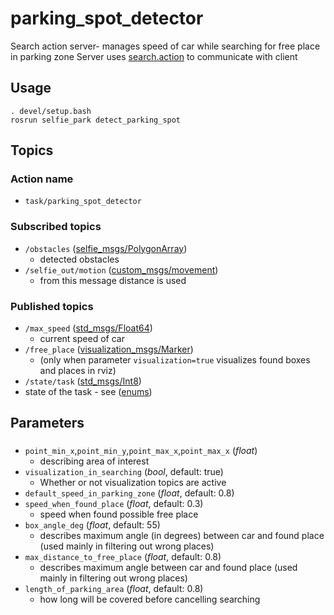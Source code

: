 # parking_spot_detector
Search action server- manages speed of car while searching for free place in parking zone
Server uses [search.action](./../../Shared/custom_msgs/action/search.action) to communicate with client
## Usage
```
. devel/setup.bash
rosrun selfie_park detect_parking_spot
```
## Topics
### Action name
- `task/parking_spot_detector`

### Subscribed topics
- `/obstacles` ([selfie_msgs/PolygonArray](https://github.com/KNR-Selfie/selfie_carolocup2020/wiki/Messages-and-actions))
  - detected obstacles
- `/selfie_out/motion` ([custom_msgs/movement](./../../Shared/custom_msgs/msg/Motion.msg))
  - from this message distance is used
 
### Published topics
- `/max_speed` ([std_msgs/Float64](https://docs.ros.org/api/std_msgs/html/msg/Float64.html))
  - current speed of car
- `/free_place` ([visualization_msgs/Marker](https://docs.ros.org/api/visualization_msgs/html/msg/Marker.html))
  - (only when parameter `visualization=true` visualizes found boxes and places in rviz)
-  `/state/task` ([std_msgs/Int8](https://docs.ros.org/api/std_msgs/html/msg/Int8.html))
  - state of the task - see ([enums](./../../Shared/custom_msgs/include/custom_msgs/task_enum.h))


## Parameters
###
 - `point_min_x`,`point_min_y`,`point_max_x`,`point_max_x` (*float*)
   - describing area of interest
 - `visualization_in_searching` (*bool*, default: true)
   - Whether or not visualization topics are active
 - `default_speed_in_parking_zone` (*float*, default: 0.8)
 - `speed_when_found_place` (*float*, default: 0.3)
   - speed when found possible free place
 - `box_angle_deg` (*float*, default: 55)
   - describes maximum angle (in degrees) between car and found place (used mainly in filtering out wrong places)
 - `max_distance_to_free_place` (*float*, default: 0.8)
   - describes maximum angle between car and found place (used mainly in filtering out wrong places)
 - `length_of_parking_area` (*float*, default: 0.8)
   - how long will be covered before cancelling searching

